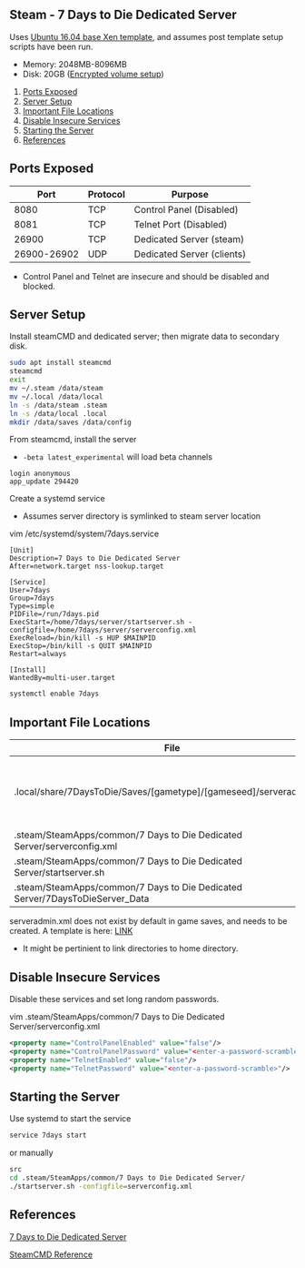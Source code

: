 Steam - 7 Days to Die Dedicated Server
--------------------------------------
Uses [Ubuntu 16.04 base Xen template](../../templates/ubuntu-server.md), and
assumes post template setup scripts have been run.

* Memory: 2048MB-8096MB
* Disk: 20GB ([Encrypted volume setup](../../templates/ubuntu-server.md#creating-an-encrypted-volume))

1. [Ports Exposed](#ports-exposed)
1. [Server Setup](#server-setup)
1. [Important File Locations](#important-file-locations)
1. [Disable Insecure Services](#disable-insecure-services)
1. [Starting the Server](#starting-the-server)
1. [References](#references)

Ports Exposed
-------------

| Port        | Protocol |Purpose                     |
|-------------|----------|----------------------------|
| 8080        | TCP      | Control Panel (Disabled)   |
| 8081        | TCP      | Telnet Port (Disabled)     |
| 26900       | TCP      | Dedicated Server (steam)   |
| 26900-26902 | UDP      | Dedicated Server (clients) |
* Control Panel and Telnet are insecure and should be
  disabled and blocked.

Server Setup
-------------
Install steamCMD and dedicated server; then migrate data to secondary disk.

```bash
sudo apt install steamcmd
steamcmd
exit
mv ~/.steam /data/steam
mv ~/.local /data/local
ln -s /data/steam .steam
ln -s /data/local .local
mkdir /data/saves /data/config
```

From steamcmd, install the server
* `-beta latest_experimental` will load beta channels
```steam
login anonymous
app_update 294420
```

Create a systemd service
* Assumes server directory is symlinked to steam server location

vim /etc/systemd/system/7days.service
```systemd
[Unit]
Description=7 Days to Die Dedicated Server
After=network.target nss-lookup.target

[Service]
User=7days
Group=7days
Type=simple
PIDFile=/run/7days.pid
ExecStart=/home/7days/server/startserver.sh -configfile=/home/7days/server/serverconfig.xml
ExecReload=/bin/kill -s HUP $MAINPID
ExecStop=/bin/kill -s QUIT $MAINPID
Restart=always

[Install]
WantedBy=multi-user.target
```
```bash
systemctl enable 7days
```

Important File Locations
------------------------

| File                                                                         | Purpose                                                   |
|------------------------------------------------------------------------------|-----------------------------------------------------------|
| .local/share/7DaysToDie/Saves/[gametype]/[gameseed]/serveradmin.xml          | defines user bans, whitelists, admins and server commands |
| .steam/SteamApps/common/7 Days to Die Dedicated Server/serverconfig.xml      | server configuration                                      |
| .steam/SteamApps/common/7 Days to Die Dedicated Server/startserver.sh        | starts server                                             |
| .steam/SteamApps/common/7 Days to Die Dedicated Server/7DaysToDieServer_Data | server logs                                               |

serveradmin.xml does not exist by default in game saves, and needs to be
created. A template is here: [LINK](serveradmin.xml)
* It might be pertinient to link directories to home directory.

Disable Insecure Services
-------------------------
Disable these services and set long random passwords.

vim .steam/SteamApps/common/7 Days to Die Dedicated Server/serverconfig.xml
```xml
<property name="ControlPanelEnabled" value="false"/>
<property name="ControlPanelPassword" value="<enter-a-password-scramble>"/>
<property name="TelnetEnabled" value="false"/>
<property name="TelnetPassword" value="<enter-a-password-scramble>"/>
```

Starting the Server
-------------------
Use systemd to start the service
```bash
service 7days start
```

or manually
```bash
src
cd .steam/SteamApps/common/7 Days to Die Dedicated Server/
./startserver.sh -configfile=serverconfig.xml
```

References
----------
[7 Days to Die Dedicated Server][1]

[SteamCMD Reference][2]

[1]: https://developer.valvesoftware.com/wiki/7_Days_to_Die_Dedicated_Server#Installation
[2]: https://developer.valvesoftware.com/wiki/SteamCMD
